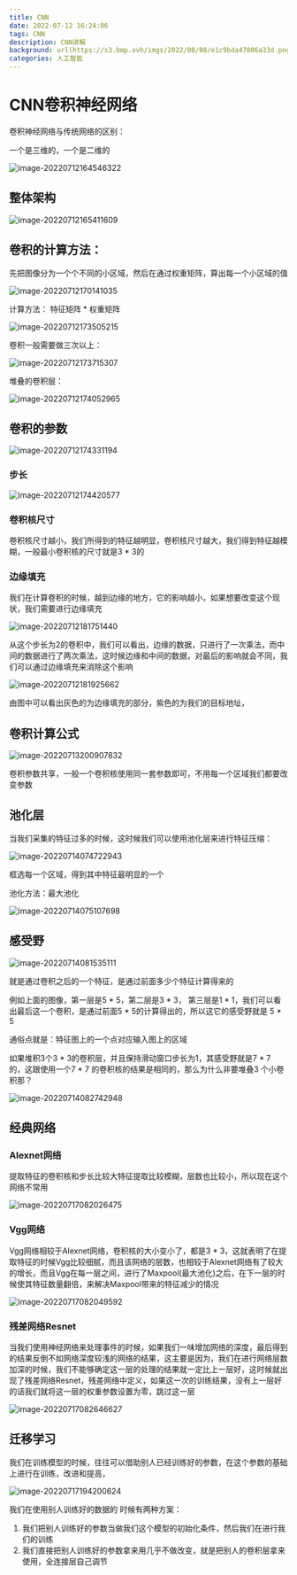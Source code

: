 ```yaml
---
title: CNN
date: 2022-07-12 16:24:06
tags: CNN
description: CNN讲解
background: url(https://s3.bmp.ovh/imgs/2022/08/08/e1c9bda47806a33d.png)
categories: 人工智能
---
```


#  CNN卷积神经网络

卷积神经网络与传统网络的区别：

一个是三维的，一个是二维的

![image-20220712164546322](https://s2.loli.net/2022/11/04/s6AqVhElcTokaQU.png)

 

## 整体架构

![image-20220712165411609](https://s2.loli.net/2022/11/04/rIAqZyx5kdpYhv8.png)



## 卷积的计算方法：

先把图像分为一个个不同的小区域，然后在通过权重矩阵，算出每一个小区域的值

![image-20220712170141035](https://s2.loli.net/2022/11/04/JTRwk7jQDBiretg.png)

 



计算方法： 特征矩阵 * 权重矩阵

![image-20220712173505215](https://s2.loli.net/2022/11/04/QtoXHjD8xluwiAh.png)



卷积一般需要做三次以上：

![image-20220712173715307](https://s2.loli.net/2022/11/04/UcT89KPo2Gyre6m.png)



堆叠的卷积层：

![image-20220712174052965](https://s2.loli.net/2022/11/04/PM1faqtjmAkuY96.png)

## 卷积的参数

![image-20220712174331194](https://s2.loli.net/2022/11/04/Cx9UjbKf4SIQ6Ml.png)

### 步长

![image-20220712174420577](https://s2.loli.net/2022/11/04/lANMS4ybzaB1XeO.png)

### 卷积核尺寸

卷积核尺寸越小，我们所得到的特征越明显，卷积核尺寸越大，我们得到特征越模糊，一般最小卷积核的尺寸就是3 * 3的

### 边缘填充

我们在计算卷积的时候，越到边缘的地方，它的影响越小，如果想要改变这个现状，我们需要进行边缘填充

![image-20220712181751440](https://s2.loli.net/2022/11/04/Df8NAazLRWqy1ZH.png)

从这个步长为2的卷积中，我们可以看出，边缘的数据，只进行了一次乘法，而中间的数据进行了两次乘法，这时候边缘和中间的数据，对最后的影响就会不同，我们可以通过边缘填充来消除这个影响

![image-20220712181925662](https://s2.loli.net/2022/11/04/4tEzTOYGuQnlJhx.png)

由图中可以看出灰色的为边缘填充的部分，紫色的为我们的目标地址，

## 卷积计算公式



![image-20220713200907832](https://s2.loli.net/2022/11/04/1Xh7uWGlUHAMyaJ.png)

卷积参数共享，一般一个卷积核使用同一套参数即可，不用每一个区域我们都要改变参数



## 池化层

当我们采集的特征过多的时候，这时候我们可以使用池化层来进行特征压缩：

![image-20220714074722943](https://s2.loli.net/2022/11/04/pPhwr5CLaQB49V3.png)

框选每一个区域，得到其中特征最明显的一个



池化方法：最大池化



![image-20220714075107698](https://s2.loli.net/2022/11/04/baODNk6isV93UY8.png)



## 感受野

![image-20220714081535111](https://s2.loli.net/2022/11/04/rRIpobHMEGz4kPq.png)

就是通过卷积之后的一个特征，是通过前面多少个特征计算得来的

例如上面的图像，第一层是5 * 5，第二层是3 * 3， 第三层是1 * 1，我们可以看出最后这一个卷积，是通过前面5 * 5的计算得出的，所以这它的感受野就是 5 * 5

通俗点就是：特征图上的一个点对应输入图上的区域 



如果堆积3个3 * 3的卷积层，并且保持滑动窗口步长为1，其感受野就是7 * 7 的，这跟使用一个7 * 7 的卷积核的结果是相同的，那么为什么非要堆叠3 个小卷积那？

![image-20220714082742948](https://s2.loli.net/2022/11/04/zXMTNAUWRQJbkdm.png)



## 经典网络

### Alexnet网络

提取特征的卷积核和步长比较大特征提取比较模糊，层数也比较小，所以现在这个网络不常用

![image-20220717082026475](https://s2.loli.net/2022/11/04/RFYruNx8sMgT94H.png)



### Vgg网络

Vgg网络相较于Alexnet网络，卷积核的大小变小了，都是3 * 3，这就表明了在提取特征的时候Vgg比较细腻，而且该网络的层数，也相较于Alexnet网络有了较大的增长，而且Vgg在每一层之间，进行了Maxpool(最大池化)之后，在下一层的时候使其特征数量翻倍，来解决Maxpool带来的特征减少的情况

![image-20220717082049592](https://s2.loli.net/2022/11/04/1CMpzVdFgJZkWA5.png)



### 残差网络Resnet

当我们使用神经网络来处理事件的时候，如果我们一味增加网络的深度，最后得到的结果反倒不如网络深度较浅的网络的结果，这主要是因为，我们在进行网络层数加深的时候，我们不能够确定这一层的处理的结果就一定比上一层好，这时候就出现了残差网络Resnet，残差网络中定义，如果这一次的训练结果，没有上一层好的话我们就将这一层的权重参数设置为零，跳过这一层

![image-20220717082646627](https://s2.loli.net/2022/11/04/wa7zVotk1FNSvDU.png)



## 迁移学习

我们在训练模型的时候，往往可以借助别人已经训练好的参数，在这个参数的基础上进行在训练，改进和提高，

![image-20220717194200624](https://s2.loli.net/2022/11/04/47d1eHo6NDGtWTR.png)

我们在使用别人训练好的数据的 时候有两种方案：

1. 我们把别人训练好的参数当做我们这个模型的初始化条件，然后我们在进行我们的训练
2. 我们直接把别人训练好的参数拿来用几乎不做改变，就是把别人的卷积层拿来使用，全连接层自己调节

